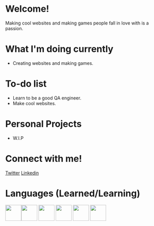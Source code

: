 # Welcome!
Making cool websites and making games people fall in love with is a passion.

# What I'm doing currently
- Creating websites and making games.

# To-do list
- Learn to be a good QA engineer.
- Make cool websites.

# Personal Projects
- W.I.P
 
# Connect with me! 
[Twitter](https://twitter.com/Touie_)
[Linkedin](https://www.linkedin.com/in/andrew-park-a3556b23b/)

# Languages (Learned/Learning)
<img src="https://cdn4.iconfinder.com/data/icons/logos-and-brands/512/267_Python_logo-512.png" height="50"><img src="https://cdn-icons-png.flaticon.com/512/5968/5968282.png" height="50">
<img src="https://upload.wikimedia.org/wikipedia/commons/thumb/1/18/ISO_C%2B%2B_Logo.svg/1822px-ISO_C%2B%2B_Logo.svg.png" height="50">
<img src="https://cdn-icons-png.flaticon.com/512/919/919827.png" height="50">
<img src="https://cdn.iconscout.com/icon/free/png-256/free-javascript-2038874-1720087.png" height="50">
<img src="https://cdn-icons-png.flaticon.com/512/5968/5968242.png" height="50">
